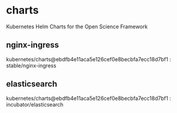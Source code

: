 # charts
Kubernetes Helm Charts for the Open Science Framework

## nginx-ingress
kubernetes/charts@ebdfb4e11aca5e126cef0e8becbfa7ecc18d7bf1 : stable/nginx-ingress

## elasticsearch
kubernetes/charts@ebdfb4e11aca5e126cef0e8becbfa7ecc18d7bf1 : incubator/elasticsearch
